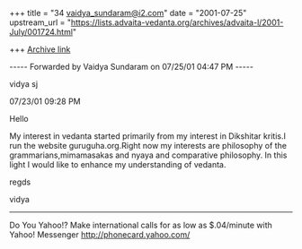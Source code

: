 +++
title = "34 vaidya_sundaram@i2.com"
date = "2001-07-25"
upstream_url = "https://lists.advaita-vedanta.org/archives/advaita-l/2001-July/001724.html"

+++
[Archive link](https://lists.advaita-vedanta.org/archives/advaita-l/2001-July/001724.html)

----- Forwarded by Vaidya Sundaram on 07/25/01 04:47 PM -----

   vidya sj <paanini at yahoo.com>


   07/23/01 09:28 PM





Hello

My interest in vedanta started primarily from my
interest in Dikshitar kritis.I run the website
guruguha.org.Right now my interests are philosophy of
the grammarians,mimamasakas and nyaya and comparative
philosophy.
In this light I would like to enhance my understanding
of vedanta.


regds

vidya










__________________________________________________
Do You Yahoo!?
Make international calls for as low as $.04/minute with Yahoo! Messenger
http://phonecard.yahoo.com/


